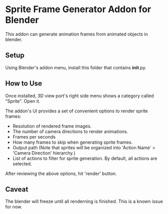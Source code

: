 # Sprite Frame Generator Addon for Blender

This addon can generate animation frames from animated objects in blender.

## Setup

Using Blender's addon menu, install this folder that contains __init__.py.

## How to Use

Once installed, 3D view port's right side menu shows a category called "Sprite". Open it.

The addon's UI provides a set of convenient options to render sprite frames:
- Resolution of rendered frame images.
- The number of camera directions to render animations.
- Frames per seconds
- How many frames to skip when generating sprite frames.
- Output path (Note that sprites will be organized into 'Action Name' > 'Camera Direction' hierarchy.)
- List of actions to filter for sprite generation. By default, all actions are selected.

After reviewing the above options, hit 'render' button.

## Caveat

The blender will freeze until all renderning is finished. This is a known issue for now.
